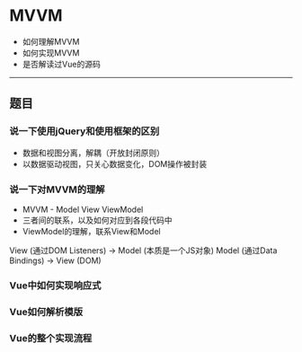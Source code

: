 # MVVM

* 如何理解MVVM
* 如何实现MVVM
* 是否解读过Vue的源码

---

## 题目

### 说一下使用jQuery和使用框架的区别

* 数据和视图分离，解耦（开放封闭原则）
* 以数据驱动视图，只关心数据变化，DOM操作被封装

### 说一下对MVVM的理解

* MVVM - Model View ViewModel
* 三者间的联系，以及如何对应到各段代码中
* ViewModel的理解，联系View和Model

View (通过DOM Listeners) -> Model (本质是一个JS对象)
Model (通过Data Bindings) -> View (DOM)

### Vue中如何实现响应式

### Vue如何解析模版

### Vue的整个实现流程